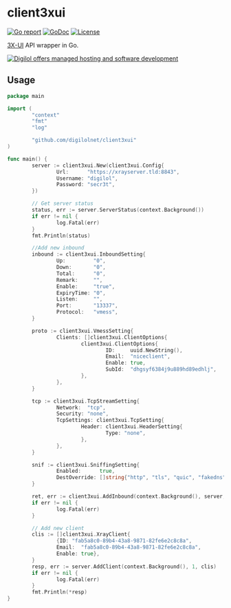 # client3xui

[![Go report](https://goreportcard.com/badge/github.com/digilolnet/client3xui)](https://goreportcard.com/report/github.com/digilolnet/client3xui)
[![GoDoc](https://godoc.org/github.com/digilolnet/client3xui?status.svg)](https://godoc.org/github.com/digilolnet/client3xui)
[![License](https://img.shields.io/github/license/digilolnet/client3xui.svg)](https://github.com/digilolnet/client3xui/blob/master/LICENSE.md)

[3X-UI](https://github.com/MHSanaei/3x-ui) API wrapper in Go.

[![Digilol offers managed hosting and software development](https://www.digilol.net/banner-hosting-development.png)](https://www.digilol.net)

## Usage

```go
package main

import (
        "context"
        "fmt"
        "log"

        "github.com/digilolnet/client3xui"
)

func main() {
        server := client3xui.New(client3xui.Config{
                Url:      "https://xrayserver.tld:8843",
                Username: "digilol",
                Password: "secr3t",
        })

        // Get server status
        status, err := server.ServerStatus(context.Background())
        if err != nil {
                log.Fatal(err)
        }
        fmt.Println(status)

        //Add new inbound
        inbound := client3xui.InboundSetting{
                Up:         "0",
                Down:       "0",
                Total:      "0",
                Remark:     "",
                Enable:     "true",
                ExpiryTime: "0",
                Listen:     "",
                Port:       "13337",
                Protocol:   "vmess",
        }

        proto := client3xui.VmessSetting{
                Clients: []client3xui.ClientOptions{
                        client3xui.ClientOptions{
                                ID:     uuid.NewString(),
                                Email:  "niceclient",
                                Enable: true,
                                SubId:  "dhgsyf6384j9u889hd89edhlj",
                        },
                },
        }

        tcp := client3xui.TcpStreamSetting{
                Network:  "tcp",
                Security: "none",
                TcpSettings: client3xui.TcpSetting{
                        Header: client3xui.HeaderSetting{
                                Type: "none",
                        },
                },
        }

        snif := client3xui.SniffingSetting{
                Enabled:      true,
                DestOverride: []string{"http", "tls", "quic", "fakedns"},
        }

        ret, err := client3xui.AddInbound(context.Background(), server, inbound, proto, tcp, snif)
        if err != nil {
                log.Fatal(err)
        }

        // Add new client
        clis := []client3xui.XrayClient{
                {ID: "fab5a8c0-89b4-43a8-9871-82fe6e2c8c8a",
                Email:  "fab5a8c0-89b4-43a8-9871-82fe6e2c8c8a",
                Enable: true},
        }
        resp, err := server.AddClient(context.Background(), 1, clis)
        if err != nil {
                log.Fatal(err)
        }
        fmt.Println(*resp)
}
```
